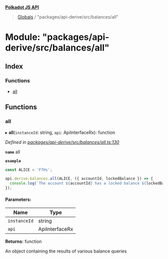 **[Polkadot JS API](../README.md)**

> [Globals](../globals.md) / "packages/api-derive/src/balances/all"

# Module: "packages/api-derive/src/balances/all"

## Index

### Functions

* [all](_packages_api_derive_src_balances_all_.md#all)

## Functions

### all

▸ **all**(`instanceId`: string, `api`: ApiInterfaceRx): function

*Defined in [packages/api-derive/src/balances/all.ts:130](https://github.com/polkadot-js/api/blob/014fa123b/packages/api-derive/src/balances/all.ts#L130)*

**`name`** all

**`example`** 
<BR>

```javascript
const ALICE = 'F7Hs';

api.derive.balances.all(ALICE, ({ accountId, lockedBalance }) => {
  console.log(`The account ${accountId} has a locked balance ${lockedBalance} units.`);
});
```

#### Parameters:

Name | Type |
------ | ------ |
`instanceId` | string |
`api` | ApiInterfaceRx |

**Returns:** function

An object containing the results of various balance queries

